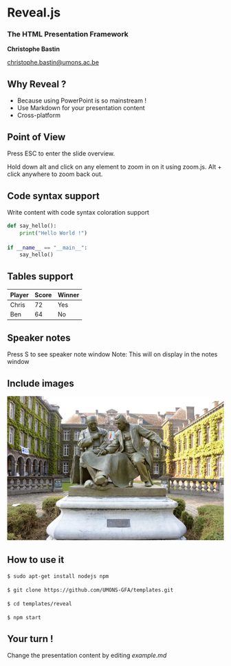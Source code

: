 # Reveal.js
### The HTML Presentation Framework


**Christophe Bastin**

christophe.bastin@umons.ac.be



## Why Reveal ?

* Because using PowerPoint is so mainstream ! <!-- .element: class="fragment" data-fragment-index="1" -->
* Use Markdown for your presentation content <!-- .element: class="fragment" data-fragment-index="2" -->
* Cross-platform <!-- .element: class="fragment" data-fragment-index="3" -->



## Point of View

Press ESC to enter the slide overview. 

Hold down alt and click on any element to zoom in on it using zoom.js. Alt + click anywhere to zoom back out.



## Code syntax support

Write content with code syntax coloration support
```python
def say_hello():
    print("Hello World !")
	
if __name__ == "__main__":
    say_hello()
```



##  Tables support

Player | Score | Winner
--- | --- | ---
Chris | 72 | Yes
Ben | 64 | No 



## Speaker notes

Press S to see speaker note window
Note:
This will on display in the notes window



## Include images
![git](media/polytech.jpg)



## How to use it

    $ sudo apt-get install nodejs npm
    
    $ git clone https://github.com/UMONS-GFA/templates.git
    
    $ cd templates/reveal
    
    $ npm start



## Your turn !

Change the presentation content by editing *example.md*
